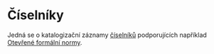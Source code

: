# Číselníky
Jedná se o katalogizační záznamy [číselníků](https://github.com/datagov-cz/ciselniky) podporujících například [Otevřené formální normy](https://ofn.gov.cz).